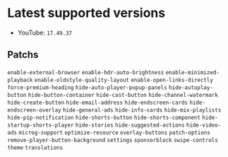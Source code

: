# Latest supported versions
- YouTube: `17.49.37`

## Patchs
```enable-external-browser``` 
```enable-hdr-auto-brightness``` 
```enable-minimized-playback``` 
```enable-oldstyle-quality-layout``` 
```enable-open-links-directly``` 
```force-premium-heading``` 
```hide-auto-player-popup-panels``` 
```hide-autoplay-button``` 
```hide-button-container``` 
```hide-cast-button``` 
```hide-channel-watermark``` 
```hide-create-button``` 
```hide-email-address``` 
```hide-endscreen-cards``` 
```hide-endscreen-overlay``` 
```hide-general-ads``` 
```hide-info-cards``` 
```hide-mix-playlists``` 
```hide-pip-notification``` 
```hide-shorts-button``` 
```hide-shorts-component``` 
```hide-startup-shorts-player``` 
```hide-stories``` 
```hide-suggested-actions``` 
```hide-video-ads``` 
```microg-support``` 
```optimize-resource``` 
```overlay-buttons``` 
```patch-options``` 
```remove-player-button-background``` 
```settings``` 
```sponsorblock``` 
```swipe-controls``` 
```theme``` 
```translations``` 
